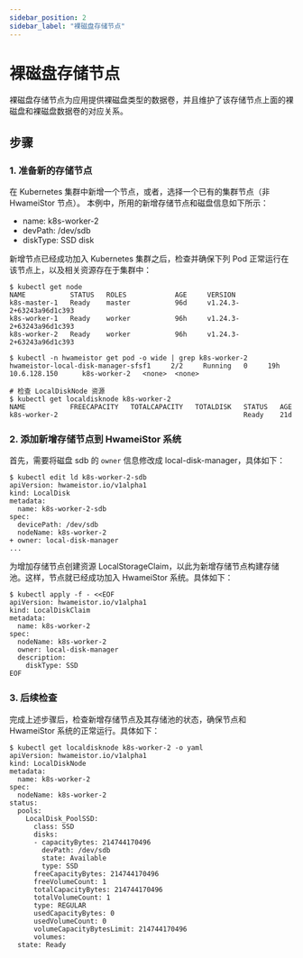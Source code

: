 ```yaml
---
sidebar_position: 2
sidebar_label: "裸磁盘存储节点"
---
```


# 裸磁盘存储节点

裸磁盘存储节点为应用提供裸磁盘类型的数据卷，并且维护了该存储节点上面的裸磁盘和裸磁盘数据卷的对应关系。

## 步骤

### 1. 准备新的存储节点

在 Kubernetes 集群中新增一个节点，或者，选择一个已有的集群节点（非 HwameiStor 节点）。
本例中，所用的新增存储节点和磁盘信息如下所示：

- name: k8s-worker-2
- devPath: /dev/sdb
- diskType: SSD disk

新增节点已经成功加入 Kubernetes 集群之后，检查并确保下列 Pod 正常运行在该节点上，以及相关资源存在于集群中：

```console
$ kubectl get node
NAME           STATUS   ROLES            AGE     VERSION
k8s-master-1   Ready    master           96d     v1.24.3-2+63243a96d1c393
k8s-worker-1   Ready    worker           96h     v1.24.3-2+63243a96d1c393
k8s-worker-2   Ready    worker           96h     v1.24.3-2+63243a96d1c393

$ kubectl -n hwameistor get pod -o wide | grep k8s-worker-2
hwameistor-local-disk-manager-sfsf1     2/2     Running   0     19h   10.6.128.150      k8s-worker-2   <none>  <none>

# 检查 LocalDiskNode 资源
$ kubectl get localdisknode k8s-worker-2
NAME           FREECAPACITY   TOTALCAPACITY   TOTALDISK   STATUS   AGE
k8s-worker-2                                              Ready    21d
```

### 2. 添加新增存储节点到 HwameiStor 系统

首先，需要将磁盘 sdb 的 `owner` 信息修改成 local-disk-manager，具体如下：

```console
$ kubectl edit ld k8s-worker-2-sdb
apiVersion: hwameistor.io/v1alpha1
kind: LocalDisk
metadata:
  name: k8s-worker-2-sdb
spec:
  devicePath: /dev/sdb
  nodeName: k8s-worker-2
+ owner: local-disk-manager
...
```

为增加存储节点创建资源 LocalStorageClaim，以此为新增存储节点构建存储池。这样，节点就已经成功加入 HwameiStor 系统。具体如下：

```console
$ kubectl apply -f - <<EOF
apiVersion: hwameistor.io/v1alpha1
kind: LocalDiskClaim
metadata:
  name: k8s-worker-2
spec:
  nodeName: k8s-worker-2
  owner: local-disk-manager
  description:
    diskType: SSD
EOF
```

### 3. 后续检查

完成上述步骤后，检查新增存储节点及其存储池的状态，确保节点和 HwameiStor 系统的正常运行。具体如下：

```console
$ kubectl get localdisknode k8s-worker-2 -o yaml
apiVersion: hwameistor.io/v1alpha1
kind: LocalDiskNode
metadata:
  name: k8s-worker-2
spec:
  nodeName: k8s-worker-2  
status:  
  pools:
    LocalDisk_PoolSSD:
      class: SSD
      disks:
      - capacityBytes: 214744170496
        devPath: /dev/sdb
        state: Available
        type: SSD
      freeCapacityBytes: 214744170496
      freeVolumeCount: 1     
      totalCapacityBytes: 214744170496
      totalVolumeCount: 1
      type: REGULAR
      usedCapacityBytes: 0
      usedVolumeCount: 0
      volumeCapacityBytesLimit: 214744170496
      volumes:
  state: Ready
```